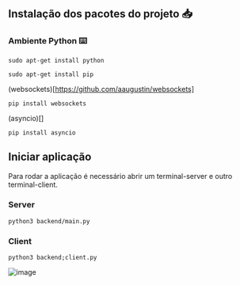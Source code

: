 ## Instalação dos pacotes do projeto :inbox_tray:

### Ambiente Python :keyboard:
```
sudo apt-get install python
```
```
sudo apt-get install pip
```
(websockets)[https://github.com/aaugustin/websockets]
```
pip install websockets
```
(asyncio)[]
```
pip install asyncio
```

## Iniciar aplicação
Para rodar a aplicação é necessário abrir um terminal-server e outro terminal-client.

### Server
```
python3 backend/main.py
```

### Client
```
python3 backend;client.py
```
![image](https://user-images.githubusercontent.com/30013171/122686384-0f57e080-d1e7-11eb-8dbd-dc96bf7333de.png)
